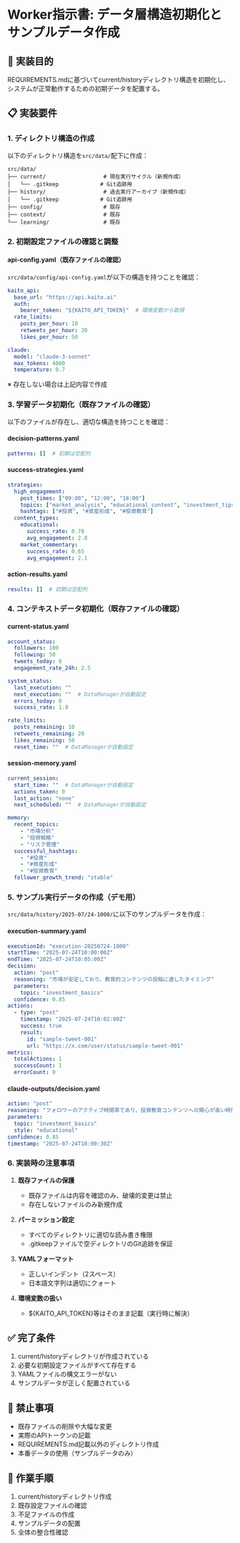 # Worker指示書: データ層構造初期化とサンプルデータ作成

## 🎯 実装目的
REQUIREMENTS.mdに基づいてcurrent/historyディレクトリ構造を初期化し、システムが正常動作するための初期データを配置する。

## 📋 実装要件

### 1. ディレクトリ構造の作成

以下のディレクトリ構造を`src/data/`配下に作成：

```
src/data/
├── current/                  # 現在実行サイクル（新規作成）
│   └── .gitkeep             # Git追跡用
├── history/                  # 過去実行アーカイブ（新規作成）
│   └── .gitkeep             # Git追跡用
├── config/                   # 既存
├── context/                  # 既存
└── learning/                 # 既存
```

### 2. 初期設定ファイルの確認と調整

#### api-config.yaml（既存ファイルの確認）
`src/data/config/api-config.yaml`が以下の構造を持つことを確認：

```yaml
kaito_api:
  base_url: "https://api.kaito.ai"
  auth:
    bearer_token: "${KAITO_API_TOKEN}"  # 環境変数から取得
  rate_limits:
    posts_per_hour: 10
    retweets_per_hour: 20
    likes_per_hour: 50

claude:
  model: "claude-3-sonnet"
  max_tokens: 4000
  temperature: 0.7
```

※ 存在しない場合は上記内容で作成

### 3. 学習データ初期化（既存ファイルの確認）

以下のファイルが存在し、適切な構造を持つことを確認：

#### decision-patterns.yaml
```yaml
patterns: []  # 初期は空配列
```

#### success-strategies.yaml
```yaml
strategies:
  high_engagement:
    post_times: ["09:00", "12:00", "18:00"]
    topics: ["market_analysis", "educational_content", "investment_tips"]
    hashtags: ["#投資", "#資産形成", "#投資教育"]
  content_types:
    educational:
      success_rate: 0.78
      avg_engagement: 2.8
    market_commentary:
      success_rate: 0.65
      avg_engagement: 2.1
```

#### action-results.yaml
```yaml
results: []  # 初期は空配列
```

### 4. コンテキストデータ初期化（既存ファイルの確認）

#### current-status.yaml
```yaml
account_status:
  followers: 100
  following: 50
  tweets_today: 0
  engagement_rate_24h: 2.5

system_status:
  last_execution: ""
  next_execution: ""  # DataManagerが自動設定
  errors_today: 0
  success_rate: 1.0

rate_limits:
  posts_remaining: 10
  retweets_remaining: 20
  likes_remaining: 50
  reset_time: ""  # DataManagerが自動設定
```

#### session-memory.yaml
```yaml
current_session:
  start_time: ""  # DataManagerが自動設定
  actions_taken: 0
  last_action: "none"
  next_scheduled: ""  # DataManagerが自動設定

memory:
  recent_topics:
    - "市場分析"
    - "投資戦略"
    - "リスク管理"
  successful_hashtags:
    - "#投資"
    - "#資産形成"
    - "#投資教育"
  follower_growth_trend: "stable"
```

### 5. サンプル実行データの作成（デモ用）

`src/data/history/2025-07/24-1000/`に以下のサンプルデータを作成：

#### execution-summary.yaml
```yaml
executionId: "execution-20250724-1000"
startTime: "2025-07-24T10:00:00Z"
endTime: "2025-07-24T10:05:00Z"
decision:
  action: "post"
  reasoning: "市場が安定しており、教育的コンテンツの投稿に適したタイミング"
  parameters:
    topic: "investment_basics"
  confidence: 0.85
actions:
  - type: "post"
    timestamp: "2025-07-24T10:02:00Z"
    success: true
    result:
      id: "sample-tweet-001"
      url: "https://x.com/user/status/sample-tweet-001"
metrics:
  totalActions: 1
  successCount: 1
  errorCount: 0
```

#### claude-outputs/decision.yaml
```yaml
action: "post"
reasoning: "フォロワーのアクティブ時間帯であり、投資教育コンテンツへの関心が高い時間"
parameters:
  topic: "investment_basics"
  style: "educational"
confidence: 0.85
timestamp: "2025-07-24T10:00:30Z"
```

### 6. 実装時の注意事項

1. **既存ファイルの保護**
   - 既存ファイルは内容を確認のみ、破壊的変更は禁止
   - 存在しないファイルのみ新規作成

2. **パーミッション設定**
   - すべてのディレクトリに適切な読み書き権限
   - .gitkeepファイルで空ディレクトリのGit追跡を保証

3. **YAMLフォーマット**
   - 正しいインデント（2スペース）
   - 日本語文字列は適切にクォート

4. **環境変数の扱い**
   - ${KAITO_API_TOKEN}等はそのまま記載（実行時に解決）

## ✅ 完了条件

1. current/historyディレクトリが作成されている
2. 必要な初期設定ファイルがすべて存在する
3. YAMLファイルの構文エラーがない
4. サンプルデータが正しく配置されている

## 🚫 禁止事項

- 既存ファイルの削除や大幅な変更
- 実際のAPIトークンの記載
- REQUIREMENTS.md記載以外のディレクトリ作成
- 本番データの使用（サンプルデータのみ）

## 📝 作業手順

1. current/historyディレクトリ作成
2. 既存設定ファイルの確認
3. 不足ファイルの作成
4. サンプルデータの配置
5. 全体の整合性確認
